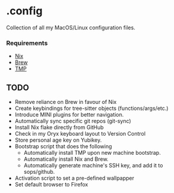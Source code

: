 # .config

Collection of all my MacOS/Linux configuration files.

### Requirements

- [Nix](https://nixos.org/download/)
- [Brew](https://brew.sh/)
- [TMP](https://github.com/tmux-plugins/tpm?tab=readme-ov-file#installation)

## TODO

- Remove reliance on Brew in favour of Nix
- Create keybindings for tree-sitter objects (functions/args/etc.)
- Introduce MINI plugins for better navigation.
- Automatically sync specific git repos (git-sync)
- Install Nix flake directly from GitHub
- Check in my Oryx keyboard layout to Version Control
- Store personal age key on Yubikey.
- Bootstrap script that does the following
  - Automatically install TMP upon new machine bootstrap.
  - Automatically install Nix and Brew.
  - Automatically generate machine's SSH key, and add it to sops/github.
- Activation script to set a pre-defined wallpapper
- Set default browser to Firefox
